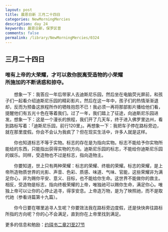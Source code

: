 ```yaml
---
layout: post
title: 晨恩日新 三月二十四日
categories: NewMorningMercies
description: day 24
keywords: 晨恩日新，保罗区普
comments: false
permalink: /library/NewMorningMercies/0324
---
```


## 三月二十四日

### 唯有上帝的大荣耀，才可以救你脱离受造物的小荣耀 <br> 所施加的不断诱惑和掠夺。


&emsp;&emsp;想象一下：我答应一年后带家人去迪斯尼乐园，然后坐在电脑荧光屏前，和孩子们一起看介绍迪斯尼乐园的精彩影片。然后在这一年中，孩子们的热情渐渐退却，反而为预备这旅程所作的牺牲抱怨不已！我必须一再将那部影片播给他们看，提醒他们有五光十色在等着我们。过了一年，我们踏上了征途，向迪斯尼乐园进发。想象一下：这是一个漫长的旅程，我们开了几天车，终于进入佛罗里达州，看到路标写着：「迪斯尼乐园，前行120里」。再想象一下：我把车子停在路标旁边，就在那里度假。你会不会认为我疯了？但在现实生活中，许多人就是这样。

&emsp;&emsp;你也知道标志不等于实物。标志的存在是为指向实物。标志不能给予你实物所能给的东西，只能指出获得实物的方向。迪斯尼乐园的标志，不能给你迪斯尼乐园的娱乐。同样，受造物也不过是标志，指向造物主。

&emsp;&emsp;你要知道，世上只有两种荣耀：标志的荣耀、终极的荣耀。标志的荣耀，是上帝所造物质世界的光影、声音、色彩、质感、味道、气味、官能，这些荣耀非为满足你心，非为赐你平安、意义、目标，也不能给你生命。这世界不能做你的救主。相反，受造物是标志，指向终极荣耀的上帝，唯独祂可以赐你生命，满足你心。唯独上帝可以让你的心停止追寻，得享安息。上帝造万物，是为了映照祂，而不是取代祂（参看诗篇第十九篇）。

&emsp;&emsp;你今日要在哪里追寻人生呢？你要效法我在路标旁边度假，还是快快奔往路标所指的方向呢？你的心不会满足，直到你在上帝里找到满足。

更多的信息和勉励：[约珥书二章21至27节](http://rcuv.hkbs.org.hk/CUNP1s/JOL/2/)